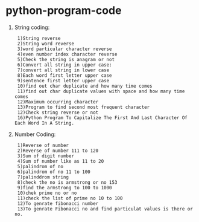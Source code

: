 # python-program-code

1. String coding:

        1)String reverse
        2)String word reverse
        3)word particular character reverse
        4)even number index character reverse
        5)Check the string is anagram or not
        6)Convert all string in upper case:
        7)convert all string in lower case
        8)Each word first letter upper case
        9)sentence first letter upper case
        10)find out char duplicate and how many time comes
        11)find out char duplicate values with space and how many time comes
        12)Maximum occurring character
        13)Program to find second most frequent character
        12)Check string reverse or not
        16)Python Program To Capitalize The First And Last Character Of Each Word In A String.
    
2. Number Coding:

        1)Reverse of number 
        2)Reverse of number 111 to 120
        3)Sum of digit number
        4)Sum of number like as 11 to 20
        5)palindrom of no
        6)palindrom of no 11 to 100
        7)palinddrom string 
        8)check the no is armstrong or no 153
        9)find the armstrong to 100 to 1000
        10)chek prime no or no
        11)check the list of prime no 10 to 100
        12)To genrate fibonacci number
        13)To genrate Fibonacci no and find particulat values is there or no.

